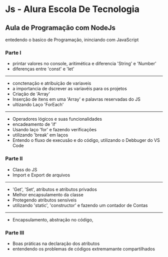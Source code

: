 # Js - Alura Escola De Tecnologia

## Aula de Programação com NodeJs 

entedendo o basíco de Programação, ininciando com JavaScript

 ### Parte I
 - printar valores no console, aritimética e diferencia 'String' e 'Number'
 - diferenças entre 'const' e 'let'
 ---------------------
 - conctenação e atribuição de variaveis
 - a importancia de dscrever as variavéis para os projetos
 - Criação de 'Array'
 - Inserção de itens em uma 'Array' e palavras reservadas do JS
 - ultizando Laço 'ForEach'
 ---------------------
 - Operadores lógicos e suas funcionalidades
 - encadeamento de 'if'
 - Usando laço 'for' e fazendo verificações
 - utilizando 'break' em laços
 - Entendo o fluxo de execusão e do código, utilizando o Debbuger do VS Code 

 ### Parte II
 - Class do JS
 - Import e Export de arquivos
 ---------------------
 - 'Get', 'Set', atributos e atributos privados
 - Melhor encapsulamento da classe
 - Protegendo atributos sensíveis
 - utilizando 'static', 'constructor' e fazendo um contador de Contas
 ---------------------
 - Encapsulamento, abstração no código, 

 ### Parte III
 - Boas práticas na declaração dos atributos
 - entendendo os problemas de códigos extremamante compartilhados


 